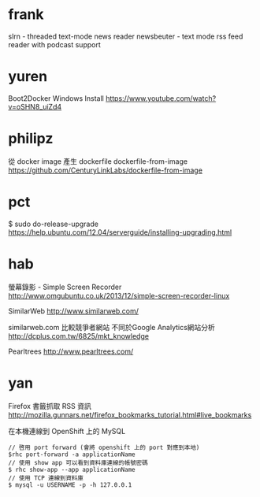 



# frank

slrn - threaded text-mode news reader
newsbeuter - text mode rss feed reader with podcast support

# yuren

Boot2Docker Windows Install
<https://www.youtube.com/watch?v=oSHN8_uiZd4>  

# philipz

從 docker image 產生 dockerfile
dockerfile-from-image
<https://github.com/CenturyLinkLabs/dockerfile-from-image>  

# pct

$ sudo do-release-upgrade
<https://help.ubuntu.com/12.04/serverguide/installing-upgrading.html>  

# hab

螢幕錄影 - Simple Screen Recorder
<http://www.omgubuntu.co.uk/2013/12/simple-screen-recorder-linux>  

SimilarWeb
<http://www.similarweb.com/>  

similarweb.com 比較競爭者網站 不同於Google Analytics網站分析
<http://dcplus.com.tw/6825/mkt_knowledge>  

Pearltrees
<http://www.pearltrees.com/>  

# yan

Firefox 書籤抓取 RSS 資訊
<http://mozilla.gunnars.net/firefox_bookmarks_tutorial.html#live_bookmarks>  

在本機連線到 OpenShift 上的 MySQL 


    // 啓用 port forward (會將 openshift 上的 port 對應到本地)
    $rhc port-forward -a applicationName
    // 使用 show app 可以看到資料庫連線的帳號密碼 
    $ rhc show-app --app applicationName
    // 使用 TCP 連線到資料庫 
    $ mysql -u USERNAME -p -h 127.0.0.1
